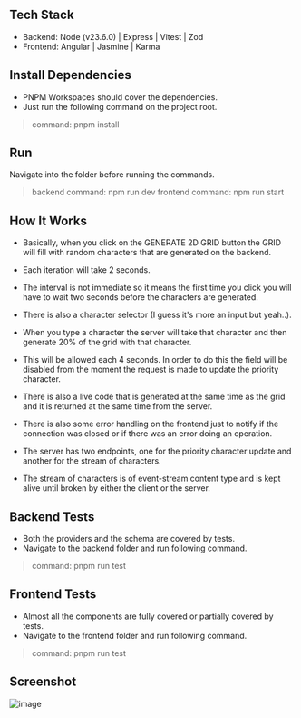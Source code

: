## Tech Stack

* Backend: Node (v23.6.0) | Express | Vitest | Zod
* Frontend: Angular | Jasmine | Karma

## Install Dependencies

* PNPM Workspaces should cover the dependencies. 
* Just run the following command on the project root.

> command: pnpm install

## Run

Navigate into the folder before running the commands.

> backend command: npm run dev
> frontend command: npm run start

## How It Works

* Basically, when you click on the GENERATE 2D GRID button the GRID will fill with random characters that are generated on the backend. 
* Each iteration will take 2 seconds.
* The interval is not immediate so it means the first time you click you will have to wait two seconds before the characters are generated.
* There is also a character selector (I guess it's more an input but yeah..).
* When you type a character the server will take that character and then generate 20% of the grid with that character.
* This will be allowed each 4 seconds. In order to do this the field will be disabled from the moment the request is made to update the priority character.
* There is also a live code that is generated at the same time as the grid and it is returned at the same time from the server.
* There is also some error handling on the frontend just to notify if the connection was closed or if there was an error doing an operation.

* The server has two endpoints, one for the priority character update and another for the stream of characters.
* The stream of characters is of event-stream content type and is kept alive until broken by either the client or the server.

## Backend Tests

* Both the providers and the schema are covered by tests.
* Navigate to the backend folder and run following command.

> command: pnpm run test

## Frontend Tests

* Almost all the components are fully covered or partially covered by tests.
* Navigate to the frontend folder and run following command.

> command: pnpm run test

## Screenshot

![image](https://github.com/user-attachments/assets/5ef2939c-8ef1-42f8-a91f-297856561f42)

